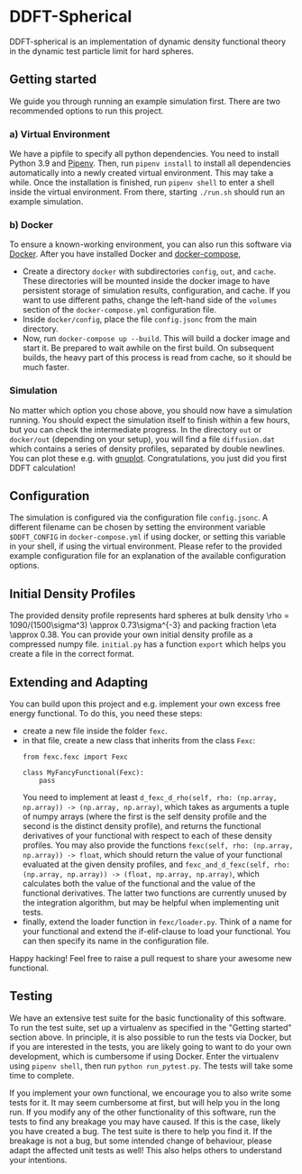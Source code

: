 # DDFT-Spherical
DDFT-spherical is an implementation of dynamic density functional theory in the dynamic test particle limit for hard spheres.

## Getting started
We guide you through running an example simulation first.
There are two recommended options to run this project.

### a) Virtual Environment
We have a pipfile to specify all python dependencies. You need to install Python 3.9 and [Pipenv](https://pypi.org/project/pipenv/).
Then, run `pipenv install` to install all dependencies automatically into a newly created virtual environment.
This may take a while.
Once the installation is finished, run `pipenv shell` to enter a shell inside the virtual environment.
From there, starting `./run.sh` should run an example simulation.

### b) Docker
To ensure a known-working environment, you can also run this software via [Docker](https://www.docker.com/).
After you have installed Docker and [docker-compose](https://docs.docker.com/compose/),
 - Create a directory `docker` with subdirectories `config`, `out`, and `cache`.
   These directories will be mounted inside the docker image to have persistent storage of simulation results,
   configuration, and cache. If you want to use different paths, change the left-hand side of the `volumes`
   section of the `docker-compose.yml` configuration file.
 - Inside `docker/config`, place the file `config.jsonc` from the main directory.
 - Now, run `docker-compose up --build`. This will build a docker image and start it.
   Be prepared to wait awhile on the first build.
   On subsequent builds, the heavy part of this process is read from cache, so it should be much faster.

### Simulation
No matter which option you chose above, you should now have a simulation running.
You should expect the simulation itself to finish within a few hours, but you can check the intermediate progress.
In the directory `out` or `docker/out` (depending on your setup), you will find a file `diffusion.dat` which contains
a series of density profiles, separated by double newlines.
You can plot these e.g. with [gnuplot](http://www.gnuplot.info/).
Congratulations, you just did you first DDFT calculation!

## Configuration
The simulation is configured via the configuration file `config.jsonc`.
A different filename can be chosen by setting the environment variable `$DDFT_CONFIG` in `docker-compose.yml` if using
docker, or setting this variable in your shell, if using the virtual environment.
Please refer to the provided example configuration file for an explanation of the available configuration options.

## Initial Density Profiles
The provided density profile represents hard spheres at bulk density \rho = 1090/(1500\sigma^3) \approx 0.73\sigma^{-3}
and packing fraction \eta \approx 0.38. You can provide your own initial density profile as a compressed numpy file.
`initial.py` has a function `export` which helps you create a file in the correct format.

## Extending and Adapting
You can build upon this project and e.g. implement your own excess free energy functional.
To do this, you need these steps:
 - create a new file inside the folder `fexc`.
 - in that file, create a new class that inherits from the class `Fexc`:
   ```
   from fexc.fexc import Fexc
   
   class MyFancyFunctional(Fexc):
       pass
   ```
   You need to implement at least `d_fexc_d_rho(self, rho: (np.array, np.array)) -> (np.array, np.array)`,
   which takes as arguments a tuple of numpy arrays (where the first is the self density profile and the
   second is the distinct density profile), and returns the functional derivatives of your functional with
   respect to each of these density profiles.
   You may also provide the functions `fexc(self, rho: (np.array, np.array)) -> float`, which should return
   the value of your functional evaluated at the given density profiles, and
   `fexc_and_d_fexc(self, rho: (np.array, np.array)) -> (float, np.array, np.array)`,
   which calculates both the value of the functional and the value of the functional derivatives.
   The latter two functions are currently unused by the integration algorithm, but may be helpful when
   implementing unit tests.
 - finally, extend the loader function in `fexc/loader.py`. Think of a name for your functional and extend
   the if-elif-clause to load your functional. You can then specify its name in the configuration file.

Happy hacking! Feel free to raise a pull request to share your awesome new functional.

## Testing
We have an extensive test suite for the basic functionality of this software.
To run the test suite, set up a virtualenv as specified in the "Getting started" section above.
In principle, it is also possible to run the tests via Docker, but if you are interested in the 
tests, you are likely going to want to do your own development, which is cumbersome if using Docker.
Enter the virtualenv using `pipenv shell`, then run `python run_pytest.py`.
The tests will take some time to complete.

If you implement your own functional, we encourage you to also write some tests for it.
It may seem cumbersome at first, but will help you in the long run.
If you modify any of the other functionality of this software, run the tests to find any breakage you may have caused.
If this is the case, likely you have created a bug.
The test suite is there to help you find it.
If the breakage is not a bug, but some intended change of behaviour, please adapt the affected unit tests as well!
This also helps others to understand your intentions.

